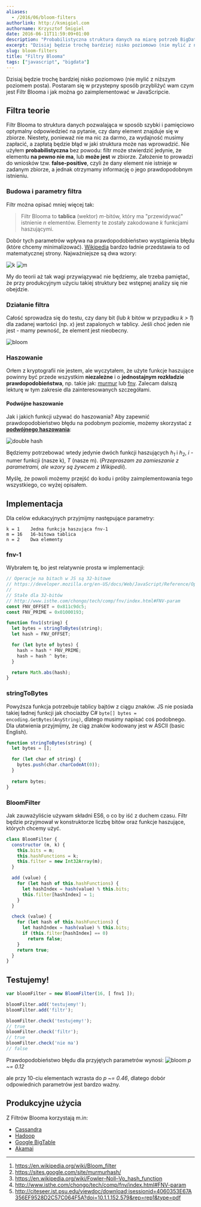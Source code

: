 ```yaml
---
aliases:
  - /2016/06/bloom-filters
authorlink: http://ksmigiel.com
authorname: Krzysztof Śmigiel
date: 2016-06-11T11:59:09+01:00
description: "Probabilistyczna struktura danych na miarę potrzeb BigData"
excerpt: "Dzisiaj będzie trochę bardziej nisko poziomowo (nie mylić z niższym poziomem posta). Postaram się w przystepny sposób przybliżyć wam czym jest Filtr Blooma i jak można go zaimplementować w JavaScripcie."
slug: bloom-filters
title: "Filtry Blooma"
tags: ["javascript", "bigdata"]
---
```


Dzisiaj będzie trochę bardziej nisko poziomowo (nie mylić z niższym poziomem posta). Postaram się w przystepny sposób przybliżyć wam czym jest Filtr Blooma i jak można go zaimplementować w JavaScripcie.

## Filtra teorie
Filtr Blooma to struktura danych pozwalająca w sposób szybki i pamięciowo optymalny odpowiedzieć na pytanie, czy dany element znajduje się w zbiorze. Niestety, ponieważ nie ma nic za darmo, za wydajność musimy zapłacić, a zapłatą będzie błąd w jaki struktura może nas wprowadzić. Nie użyłem **probabilistyczna** bez powodu: filtr może stwierdzić jedynie, że elementu **na pewno nie ma**, lub **może jest** w zbiorze. Założenie to prowadzi do wniosków tzw. **false-positive**, czyli że dany element nie istnieje w zadanym zbiorze, a jednak otrzymamy informację o jego prawdopodobnym istnieniu.

### Budowa i parametry filtra
Filtr można opisać mniej więcej tak:

> Filtr Blooma to **tablica** (wektor) _m_-bitów, który ma "przewidywać" istnienie _n_ elementów. Elementy te zostały zakodowane _k_ funkcjami haszującymi.

Dobór tych parametrów wpływa na prawdopodobieństwo wystąpienia błędu (które chcemy minimalizować). [Wikipedia][1] bardzo ładnie przedstawia to od matematycznej strony. Najważniejsze są dwa wzory:

![k](https://wikimedia.org/api/rest_v1/media/math/render/svg/76ffa4de74f3857f41900292d0fc315170cec674)
![m](https://wikimedia.org/api/rest_v1/media/math/render/svg/25b30f6928fac097a6e25aa7b7870a7722b7aea0)

My do teorii aż tak wagi przywiązywać nie będziemy, ale trzeba pamiętać, że przy produkcyjnym użyciu takiej struktury bez wstępnej analizy się nie obejdzie.

### Działanie filtra
Całość sprowadza się do testu, czy dany bit (lub _k_ bitów w przypadku _k > 1_) dla zadanej wartości (np. _x_) jest zapalonych w tablicy. Jeśli choć jeden nie jest - mamy pewność, że element jest nieobecny.

![bloom](https://upload.wikimedia.org/wikipedia/commons/thumb/a/ac/Bloom_filter.svg/649px-Bloom_filter.svg.png)

### Haszowanie
Orłem z kryptografii nie jestem, ale wyczytałem, że użyte funkcje haszujące powinny być przede wszystkim **niezależne** i o **jednostajnym rozkładzie prawdopodobieństwa**, np. takie jak: [murmur][2] lub [fnv][3]. Zalecam dalszą lekturę w tym zakresie dla zainteresowanych szczegółami.

#### Podwójne haszowanie
Jak i jakich funkcji używać do haszowania? Aby zapewnić prawdopodobieństwo błędu na podobnym poziomie, możemy skorzystać z [**podwójnego haszowania**][5]:

![double hash](https://en.wikipedia.org/api/rest_v1/media/math/render/svg/64111088b311219da1c0bc477bf1d97ee0c42b69)

Będziemy potrzebować wtedy jedynie dwóch funkcji haszujących _h<sub>1</sub>_ i  _h<sub>2</sub>_, _i_ - numer funkcji (nasze k), _T_ (nasze m). (_Przepraszam za zamieszanie z parametrami, ale wzory są żywcem z Wikipedii_).

Myślę, że powoli możemy przejść do kodu i próby zaimplementowania tego wszystkiego, co wyżej opisałem.

## Implementacja
Dla celów edukacyjnych przyjmijmy następujące parametry:

```
k = 1    Jedna funkcja haszująca fnv-1
m = 16   16-bitowa tablica
n = 2    Dwa elementy
```

### fnv-1
Wybrałem tę, bo jest relatywnie prosta w implementacji:

``` js
// Operacje na bitach w JS są 32-bitowe
// https://developer.mozilla.org/en-US/docs/Web/JavaScript/Reference/Operators/Bitwise_Operators
//
// Stałe dla 32-bitów
// http://www.isthe.com/chongo/tech/comp/fnv/index.html#FNV-param
const FNV_OFFSET = 0x811c9dc5;
const FNV_PRIME = 0x01000193;

function fnv1(string) {
  let bytes = stringToBytes(string);
  let hash = FNV_OFFSET;

  for (let byte of bytes) {
    hash = hash * FNV_PRIME;
    hash = hash ^ byte;
  }

  return Math.abs(hash);
}
```

### stringToBytes
Powyższa funkcja potrzebuje tablicy bajtów z ciągu znaków. JS nie posiada takiej ładnej funkcji jak chociażby C# `byte[] bytes = encoding.GetBytes(AnyString)`, dlatego musimy napisać coś podobnego. Dla ułatwienia przyjmijmy, że ciąg znaków kodowany jest w ASCII (basic English).

``` js
function stringToBytes(string) {
  let bytes = [];

  for (let char of string) {
    bytes.push(char.charCodeAt(0));
  }
  
  return bytes;
}
```

### BloomFilter
Jak zauważyliście używam składni ES6, o co by iść z duchem czasu. Filtr będzie przyjmował w konstruktorze liczbę bitów oraz funkcje haszujące, których chcemy użyć.

``` js
class BloomFilter {
  constructor (m, k) {
    this.bits = m;
    this.hashFunctions = k;
    this.filter = new Int32Array(m);
  }

  add (value) {
    for (let hash of this.hashFunctions) {
      let hashIndex = hash(value) % this.bits;
      this.filter[hashIndex] = 1;
    }
  }

  check (value) {
    for (let hash of this.hashFunctions) {
      let hashIndex = hash(value) % this.bits;
      if (this.filter[hashIndex] == 0)
        return false;
    }
    return true;
  }
}
```

## Testujemy!
``` js
var bloomFilter = new BloomFilter(16, [ fnv1 ]);

bloomFilter.add('testujemy!');
bloomFilter.add('filtr');

bloomFilter.check('testujemy!');
// true
bloomFilter.check('filtr');
// true
bloomFilter.check('nie ma')
// false
```
Prawdopodobieństwo błędu dla przyjętych parametrów wynosi:
![bloom](https://www4c.wolframalpha.com/Calculate/MSP/MSP772420gih62f6ech2f05000010ahiefh16dba6cd?MSPStoreType=image/gif&s=59)
_p ~= 0.12_

ale przy 10-ciu elementach wzrasta do _p ~= 0.46_, dlatego dobór odpowiednich parametrów jest bardzo ważny.

## Produkcyjne użycia
Z Filtrów Blooma korzystają m.in:

- [Cassandra](http://cassandra.apache.org/)
- [Hadoop](http://hadoop.apache.org/)
- [Google BigTable](https://cloud.google.com/bigtable/)
- [Akamai](https://www.akamai.com/)

---

1. https://en.wikipedia.org/wiki/Bloom_filter
2. https://sites.google.com/site/murmurhash/
3. https://en.wikipedia.org/wiki/Fowler–Noll–Vo_hash_function
4. http://www.isthe.com/chongo/tech/comp/fnv/index.html#FNV-param
5. http://citeseer.ist.psu.edu/viewdoc/download;jsessionid=4060353E67A356EF9528D2C57C064F5A?doi=10.1.1.152.579&rep=rep1&type=pdf

[1]: https://en.wikipedia.org/wiki/Bloom_filter
[2]: https://sites.google.com/site/murmurhash/
[3]: https://en.wikipedia.org/wiki/Fowler–Noll–Vo_hash_function
[5]: http://citeseer.ist.psu.edu/viewdoc/download;jsessionid=4060353E67A356EF9528D2C57C064F5A?doi=10.1.1.152.579&rep=rep1&type=pdf
